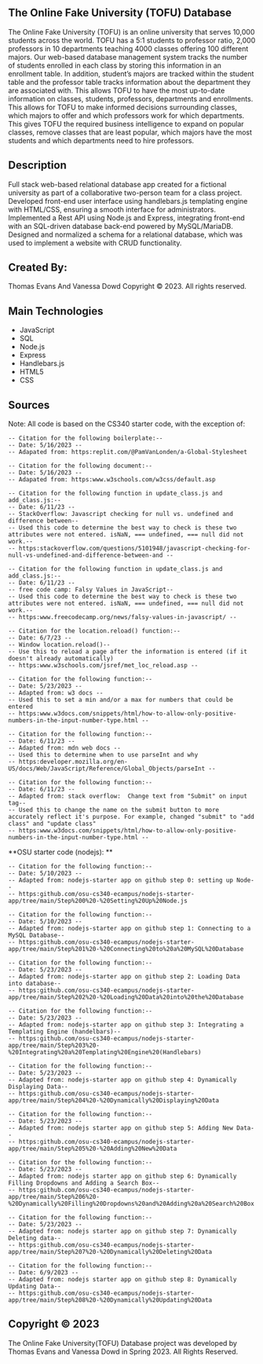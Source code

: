 ## The Online Fake University (TOFU) Database
The Online Fake University (TOFU) is an online university that serves 10,000 students across the world. TOFU has a 5:1 students to professor ratio, 2,000 professors in 10 departments teaching 4000 classes offering 100 different majors. Our web-based database management system tracks the number of students enrolled in each class by storing this information in an enrollment table. In addition, student’s majors are tracked within the student table and the professor table tracks information about the department they are associated with. This allows TOFU to have the most up-to-date information on classes, students, professors, departments and enrollments. This allows for TOFU to make informed decisions surrounding classes, which majors to offer and which professors work for which departments. This gives TOFU the required business intelligence to expand on popular classes, remove classes that are least popular, which majors have the most students and which departments need to hire professors.

## Description
Full stack web-based relational database app created for a fictional university as part of a collaborative two-person team for a class project. Developed front-end user interface using handlebars.js templating engine with HTML/CSS, ensuring a smooth interface for administrators. Implemented a Rest API using Node.js and Express, integrating front-end with an SQL-driven database back-end powered by MySQL/MariaDB. Designed and normalized a schema for a relational database, which was used to implement a website with CRUD functionality.

## Created By: 
Thomas Evans And Vanessa Dowd
Copyright © 2023. All rights reserved.

## Main Technologies
- JavaScript
- SQL
- Node.js
- Express
- Handlebars.js
- HTML5
- CSS

## Sources
Note: All code is based on the CS340 starter code, with the exception of: 

```
-- Citation for the following boilerplate:-- 
-- Date: 5/16/2023 -- 
-- Adapated from: https:replit.com/@PamVanLonden/a-Global-Stylesheet
```

```
-- Citation for the following document:-- 
-- Date: 5/16/2023 -- 
-- Adapated from: https:www.w3schools.com/w3css/default.asp 
```
```
-- Citation for the following function in update_class.js and add_class.js:--
-- Date: 6/11/23 --
-- StackOverflow: Javascript checking for null vs. undefined and difference between--
-- Used this code to determine the best way to check is these two attributes were not entered. isNaN, === undefined, === null did not work.--
-- https:stackoverflow.com/questions/5101948/javascript-checking-for-null-vs-undefined-and-difference-between-and --
```
```
-- Citation for the following function in update_class.js and add_class.js:--
-- Date: 6/11/23 --
-- free code camp: Falsy Values in JavaScript--
-- Used this code to determine the best way to check is these two attributes were not entered. isNaN, === undefined, === null did not work.--
-- https:www.freecodecamp.org/news/falsy-values-in-javascript/ --
```
```
-- Citation for the location.reload() function:--
-- Date: 6/7/23 --
-- Window location.reload()--
-- Use this to reload a page after the information is entered (if it doesn't already automatically)
-- https:www.w3schools.com/jsref/met_loc_reload.asp --
```
```
-- Citation for the following function:--
-- Date: 5/23/2023 --
-- Adapted from: w3 docs --
-- Used this to set a min and/or a max for numbers that could be entered
-- https:www.w3docs.com/snippets/html/how-to-allow-only-positive-numbers-in-the-input-number-type.html --
```
```
-- Citation for the following function:--
-- Date: 6/11/23 --
-- Adapted from: mdn web docs --
-- Used this to determine when to use parseInt and why
-- https:developer.mozilla.org/en-US/docs/Web/JavaScript/Reference/Global_Objects/parseInt --
```
```
-- Citation for the following function:--
-- Date: 6/11/23 --
-- Adapted from: stack overflow:  Change text from "Submit" on input tag--
-- Used this to change the name on the submit button to more accurately reflect it's purpose. For example, changed "submit" to "add class" and "update class"
-- https:www.w3docs.com/snippets/html/how-to-allow-only-positive-numbers-in-the-input-number-type.html --
```

**OSU starter code (nodejs): **
```
-- Citation for the following function:--
-- Date: 5/10/2023 --
-- Adapted from: nodejs-starter app on github step 0: setting up Node--
-- https:github.com/osu-cs340-ecampus/nodejs-starter-app/tree/main/Step%200%20-%20Setting%20Up%20Node.js
```
```
-- Citation for the following function:--
-- Date: 5/10/2023 --
-- Adapted from: nodejs-starter app on github step 1: Connecting to a MySQL Database--
-- https:github.com/osu-cs340-ecampus/nodejs-starter-app/tree/main/Step%201%20-%20Connecting%20to%20a%20MySQL%20Database
```
```
-- Citation for the following function:--
-- Date: 5/23/2023 --
-- Adapted from: nodejs-starter app on github step 2: Loading Data into database--
-- https:github.com/osu-cs340-ecampus/nodejs-starter-app/tree/main/Step%202%20-%20Loading%20Data%20into%20the%20Database
```
```
-- Citation for the following function:--
-- Date: 5/23/2023 --
-- Adapted from: nodejs-starter app on github step 3: Integrating a Templating Engine (handelbars)--
-- https:github.com/osu-cs340-ecampus/nodejs-starter-app/tree/main/Step%203%20-%20Integrating%20a%20Templating%20Engine%20(Handlebars)
```
```
-- Citation for the following function:--
-- Date: 5/23/2023 --
-- Adapted from: nodejs-starter app on github step 4: Dynamically Displaying Data--
-- https:github.com/osu-cs340-ecampus/nodejs-starter-app/tree/main/Step%204%20-%20Dynamically%20Displaying%20Data
```
```
-- Citation for the following function:--
-- Date: 5/23/2023 --
-- Adapted from: nodejs starter app on github step 5: Adding New Data--
-- https:github.com/osu-cs340-ecampus/nodejs-starter-app/tree/main/Step%205%20-%20Adding%20New%20Data
```
```
-- Citation for the following function:--
-- Date: 5/23/2023 --
-- Adapted from: nodejs starter app on github step 6: Dynamically Filling Dropdowns and Adding a Search Box--
-- https:github.com/osu-cs340-ecampus/nodejs-starter-app/tree/main/Step%206%20-%20Dynamically%20Filling%20Dropdowns%20and%20Adding%20a%20Search%20Box
```
```
-- Citation for the following function:--
-- Date: 5/23/2023 --
-- Adapted from: nodejs starter app on github step 7: Dynamically Deleting data--
-- https:github.com/osu-cs340-ecampus/nodejs-starter-app/tree/main/Step%207%20-%20Dynamically%20Deleting%20Data
```
```
-- Citation for the following function:--
-- Date: 6/9/2023 --
-- Adapted from: nodejs starter app on github step 8: Dynamically Updating Data--
-- https:github.com/osu-cs340-ecampus/nodejs-starter-app/tree/main/Step%208%20-%20Dynamically%20Updating%20Data
```
 ## Copyright © 2023
 The Online Fake University(TOFU) Database project was developed by Thomas Evans and Vanessa Dowd in Spring 2023. All Rights Reserved.
